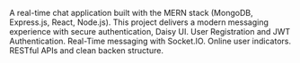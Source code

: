 A real-time chat application built with the MERN stack (MongoDB, Express.js, React, Node.js). 
This project delivers a modern messaging experience with secure authentication, Daisy UI.
User Registration and JWT Authentication.
Real-Time messaging with Socket.IO.
Online user indicators.
RESTful APIs and clean backen structure.
